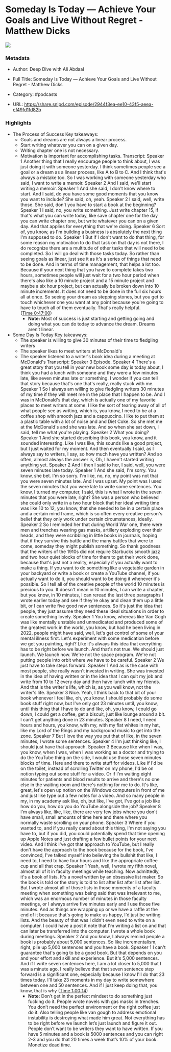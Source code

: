 # Someday Is Today —  Achieve Your Goals and Live Without Regret - Matthew Dicks

![](https://wsrv.nl/?url=https%3A%2F%2Fimages.transistor.fm%2Ffile%2Ftransistor%2Fimages%2Fshow%2F24367%2Ffull_1675782931-artwork.jpg&w=100&h=100)

### Metadata

- Author: Deep Dive with Ali Abdaal
- Full Title: Someday Is Today —  Achieve Your Goals and Live Without Regret - Matthew Dicks
- Category: #podcasts



- URL: https://share.snipd.com/episode/2944f3ea-ee10-43f5-aeea-ef49fd1fd82b

### Highlights

- The Process of Success
  Key takeaways:
  - Goals and dreams are not always a linear process.
  - Start writing whatever you can on a given day.
  - Writing chapter one is not necessary.
  - Motivation is important for accomplishing tasks.
  Transcript:
  Speaker 1
  Another thing that I really encourage people to think about, I was just doing it with someone yesterday. I think sometimes people see a goal or a dream as a linear process, like A to B to C. And I think that's always a mistake too. So I was working with someone yesterday who said, I want to write a memoir.
  Speaker 2
  And I said, we'll start writing a memoir.
  Speaker 1
  And she said, I don't know where to start. And I said, do you have some good moments that you know you want to include? She said, oh, yeah.
  Speaker 2
  I said, well, write those. She said, don't you have to start a book at the beginning?
  Speaker 1
  I said, no, you write something. Just write chapter 15, if that's what you can write today, like save chapter one for the day you can write chapter one, but write whatever you can on a given day. And that applies for everything that we're doing.
  Speaker 6
  Sort of, you know, as I'm building a business is absolutely the next thing I'm supposed to do.
  Speaker 1
  But if I don't want to do that thing, for some reason my motivation to do that task on that day is not there, I do recognize there are a multitude of other tasks that will need to be completed. So I will go deal with those tasks today. So rather than seeing goals as linear, just see it as it's a series of things that need to be done. And in terms of time management, that helps a lot too. Because if your next thing that you have to complete takes two hours, sometimes people will just wait for a two hour period when there's also like a 10 minute project and a 15 minute project and maybe a six hour project, but can actually be broken down into 10 minute increments. It does not need to be done in the full six hours all at once. So seeing your dream as stepping stones, but you get to touch whichever one you want at any point because you're going to have to touch all of them eventually. That's really helpful. ([Time 0:47:00](https://share.snipd.com/snip/e7029719-0cff-4ff6-8964-afb68dfcaa34))
    - **Note:** Most of success is just starting and getting going and doing what you can do today to advance the dream. Dreams aren’t linear.
- Some Day Is Today
  Key takeaways:
  - The speaker is willing to give 30 minutes of their time to fledgling writers
  - The speaker likes to meet writers at McDonald's
  - The speaker listened to a writer's book idea during a meeting at McDonald's
  Transcript:
  Speaker 3
  Episode.
  Speaker 4
  There's a great story that you tell in your new book some day is today about, I think you had a lunch with someone and they were a few minutes late, like seven minutes late or something. I wonder if you can tell that story because that's one that's really, really stuck with me.
  Speaker 1
  So I always am willing to give fledgling writers 30 minutes of my time if they will meet me in the place that I happen to be. And I was in McDonald's that day, which is actually one of my favorite places to meet writers at some. I like the sort of tearing away of all of what people see as writing, which is, you know, I need to be at a coffee shop with smooth jazz and a cappuccino. I like to put them at a plastic table with a lot of noise and and Diet Coke. So she met me at the McDonald's and she was late. And so when she sat down, I said, tell me what you're playing.
  Speaker 2
  What you doing?
  Speaker 1
  And she started describing this book, you know, and it sounded interesting. Like I was like, this sounds like a good project, but I just waited for my moment. And then eventually I said, as I always say to writers, I say, so how much have you written? And so often, almost always the answer is, Oh, I haven't started writing anything yet.
  Speaker 2
  And I then I said to her, I said, well, you were seven minutes late today.
  Speaker 1
  And she said, I'm sorry. You know, she bet. I'm so sorry. I'm like, no, no, my point was not that you were seven minutes late. And I was upset. My point was I used the seven minutes that you were late to write some sentences. You know, I turned my computer, I said, this is what I wrote in the seven minutes that you were late, right? She was a person who believed she could only write in a two hour block that her ideal writing time was like 10 to 12, you know, that she needed to be in a certain place and a certain mind frame, which is so often every creative person's belief that they only work under certain circumstances, ideally.
  Speaker 2
  So I reminded her that during World War one, there were men and trenches wearing gas masks, artillery exploding over their heads, and they were scribbling in little books in journals, hoping that if they survive this battle and the many battles that were to come, someday they might publish something. So thank goodness that the writers of the 1910s did not require Starbucks smooth jazz and two hour quiet blocks of time for them to get their work done, because that's just not a reality, especially if you actually want to make a thing. If you want to do something like a vegetable garden in your backyard or write a book or create a YouTube channel, if you actually want to do it, you should want to be doing it whenever it's possible. So I tell all of the creative people of the world 10 minutes is precious to you. It doesn't mean in 10 minutes, I can write a chapter, but you know, in 10 minutes, I can reread the last three paragraphs I wrote earlier today and see if they're okay and clean them up a little bit, or I can write five good new sentences. So it's just the idea that people, they just assume they need these ideal situations in order to create something lovely.
  Speaker 1
  You know, whereas like Van Gogh was like mentally unstable and unmedicated and produced some of the greatest work in the world, you know, but had he been living in 2022, people might have said, well, let's get control of some of your mental illness first. Let's experiment with some medication before we get you painting, right? Like it's always this idea that everything has to be right before we launch. And that's not true. We should just launch. We launch now. We're not the space program. We're not putting people into orbit where we have to be careful.
  Speaker 2
  We just have to take steps forward.
  Speaker 1
  And as is the case with most people, she really wasn't invested in writing. She was invested in the idea of having written or in the idea that I can quit my job and write from 10 to 12 every day and then have lunch with my friends. And that is the writer's life, which is, as you well know, not the writer's life.
  Speaker 3
  Nice. Yeah, I think back to that bit of your book whenever I feel like, oh, you know, I should probably do some book stuff right now, but I've only got 23 minutes until, you know, until this thing that I have to do and like, oh, you know, I could go down, I could get a coffee, get a biscuit, just like lounge around a bit. I can't get anything done in 23 minutes.
  Speaker 8
  I need, I need hours and hours, you know, with my, with my flat whites in my hat, like my Lord of the Rings and my background music to get into the zone.
  Speaker 7
  But I love the way you put that of like, in the seven minutes, I wrote some sentences.
  Speaker 4
  I'm just thinking like, I should just have that approach.
  Speaker 3
  Because like when I was, you know, when I was, when I was working as a doctor and trying to do the YouTube thing on the side, I would use those seven minutes blocks of time. Here and there to write stuff for videos. Like if I'd be on the toilet, instead of scrolling Twitter on my phone, I'd be on notion typing out some stuff for a video. Or if I'm waiting eight minutes for patients and blood results to arrive and there's no one else in the waiting room and there's nothing for me to do. It's like, great, let's open up notion on the Windows computers in front of me and just like type out a few notes for a video. And so many people in my, in my academy ask like, oh, but like, I've got, I've got a job like how do you, how do you do YouTube alongside the job?
  Speaker 8
  I'm always like, like, like, there are very few jobs where you don't have small, small amounts of time here and there where you normally waste scrolling on your phone.
  Speaker 3
  Where if you wanted to, and if you really cared about this thing, I'm not saying you have to, but if you did, you could potentially spend that time opening up Apple Notes and just drafting a few bullet points for your next video. And I think I've got that approach to YouTube, but I really don't have the approach to the book because for the book, I've convinced, I've talked myself into believing the bullshit that like, I need to, I need to have four hours and like the appropriate coffee cup and all that crap.
  Speaker 1
  Yeah, well, I wrote my fifth novel, almost all of it in faculty meetings while teaching. Now admittedly, it's a book of lists. It's a novel written by an obsessive list maker. So the book is told or the story is told to list after list after list after list. But I wrote almost all of those lists in those moments of a faculty meeting when something was being said that was irrelevant to me, which was an enormous number of minutes in those faculty meetings, or I always arrive five minutes early and I use those five minutes. And as things are wrapping up or we have a raffle at the end of it because that's going to make us happy, I'd just be writing lists. And the beauty of that was I didn't even need to write on a computer. I could have a post it note that I'm writing a list on and that can later be transferred into the computer. I wrote a whole book during meetings.
  Speaker 2
  And you know, I always remind people a book is probably about 5,000 sentences. So like incrementalism, right, pile up 5,000 sentences and you have a book.
  Speaker 1
  I can't guarantee that's going to be a good book. But that depends on you and your effort and skill and experience. But it's 5,000 sentences. And if I write seven sentences here, I am a lot closer to 5,000 that I was a minute ago. I really believe that that seven sentence step forward is a significant one, especially because I know I'll do that 23 times today. I'll take 23 moments in my day to write somewhere between one and 50 sentences. And if I just keep doing that, you know, that is why ([Time 1:00:14](https://share.snipd.com/snip/564d4bfc-fcfc-40f2-902a-b3076f025cdf))
    - **Note:** Don’t get in the perfect mindset to do something just fucking do it. People wrote novels with gas masks in trenches. You don’t need the perfect environment or the right coffee just do it. Also telling people like van gough to address emotional instability is destroying what made him great. Not everything has to be right before we launch let’s just launch and figure it out. People don’t want to be writers they want to have written. If you have 5 minutes and a book is 5000 sentences and you can right 2-3 and you do that 20 times a week that’s 10% of your book. Monetize dead time.
